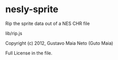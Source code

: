 nesly-sprite
============

Rip the sprite data out of a NES CHR file


lib/rip.js

Copyright (c) 2012, Gustavo Maia Neto (Guto Maia)

Full License in the file.
